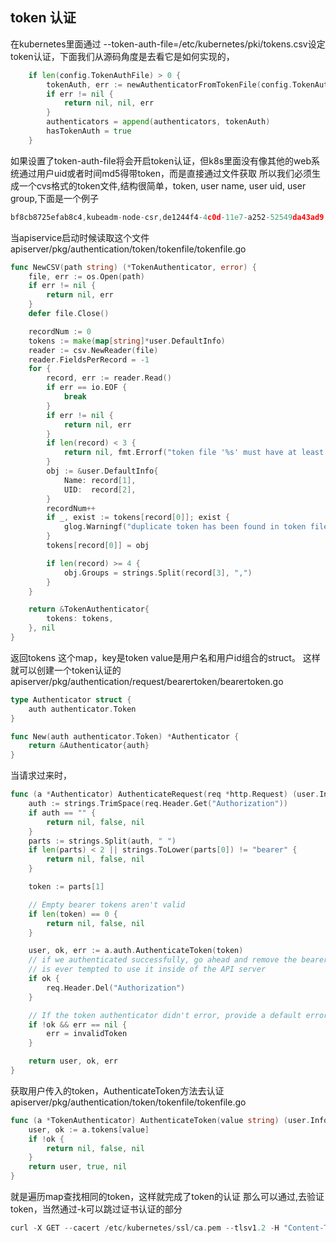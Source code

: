 ## token 认证
在kubernetes里面通过 --token-auth-file=/etc/kubernetes/pki/tokens.csv设定token认证，下面我们从源码角度是去看它是如何实现的，
```go
	if len(config.TokenAuthFile) > 0 {
		tokenAuth, err := newAuthenticatorFromTokenFile(config.TokenAuthFile)
		if err != nil {
			return nil, nil, err
		}
		authenticators = append(authenticators, tokenAuth)
		hasTokenAuth = true
	}
```
如果设置了token-auth-file将会开启token认证，但k8s里面没有像其他的web系统通过用户uid或者时间md5得带token，而是直接通过文件获取
所以我们必须生成一个cvs格式的token文件,结构很简单，token, user name, user uid, user group,下面是一个例子
```go
bf8cb8725efab8c4,kubeadm-node-csr,de1244f4-4c0d-11e7-a252-52549da43ad9,system:kubelet-bootstrap
```
当apiservice启动时候读取这个文件apiserver/pkg/authentication/token/tokenfile/tokenfile.go
```go
func NewCSV(path string) (*TokenAuthenticator, error) {
	file, err := os.Open(path)
	if err != nil {
		return nil, err
	}
	defer file.Close()

	recordNum := 0
	tokens := make(map[string]*user.DefaultInfo)
	reader := csv.NewReader(file)
	reader.FieldsPerRecord = -1
	for {
		record, err := reader.Read()
		if err == io.EOF {
			break
		}
		if err != nil {
			return nil, err
		}
		if len(record) < 3 {
			return nil, fmt.Errorf("token file '%s' must have at least 3 columns (token, user name, user uid), found %d", path, len(record))
		}
		obj := &user.DefaultInfo{
			Name: record[1],
			UID:  record[2],
		}
		recordNum++
		if _, exist := tokens[record[0]]; exist {
			glog.Warningf("duplicate token has been found in token file '%s', record number '%d'", path, recordNum)
		}
		tokens[record[0]] = obj

		if len(record) >= 4 {
			obj.Groups = strings.Split(record[3], ",")
		}
	}

	return &TokenAuthenticator{
		tokens: tokens,
	}, nil
}
```
返回tokens 这个map，key是token value是用户名和用户id组合的struct。
这样就可以创建一个token认证的apiserver/pkg/authentication/request/bearertoken/bearertoken.go
```go
type Authenticator struct {
	auth authenticator.Token
}

func New(auth authenticator.Token) *Authenticator {
	return &Authenticator{auth}
}
```
当请求过来时，
```go
func (a *Authenticator) AuthenticateRequest(req *http.Request) (user.Info, bool, error) {
	auth := strings.TrimSpace(req.Header.Get("Authorization"))
	if auth == "" {
		return nil, false, nil
	}
	parts := strings.Split(auth, " ")
	if len(parts) < 2 || strings.ToLower(parts[0]) != "bearer" {
		return nil, false, nil
	}

	token := parts[1]

	// Empty bearer tokens aren't valid
	if len(token) == 0 {
		return nil, false, nil
	}

	user, ok, err := a.auth.AuthenticateToken(token)
	// if we authenticated successfully, go ahead and remove the bearer token so that no one
	// is ever tempted to use it inside of the API server
	if ok {
		req.Header.Del("Authorization")
	}

	// If the token authenticator didn't error, provide a default error
	if !ok && err == nil {
		err = invalidToken
	}

	return user, ok, err
}
```
获取用户传入的token，AuthenticateToken方法去认证apiserver/pkg/authentication/token/tokenfile/tokenfile.go
```go
func (a *TokenAuthenticator) AuthenticateToken(value string) (user.Info, bool, error) {
	user, ok := a.tokens[value]
	if !ok {
		return nil, false, nil
	}
	return user, true, nil
}
```
就是遍历map查找相同的token，这样就完成了token的认证
那么可以通过,去验证token，当然通过-k可以跳过证书认证的部分
```go
curl -X GET --cacert /etc/kubernetes/ssl/ca.pem --tlsv1.2 -H "Content-Type: application/json"  -H "Authorization: Bearer abc" https://master:6443/api/v1/pods
```